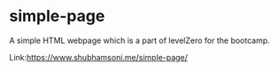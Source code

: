 # simple-page

A simple HTML webpage which is a part of levelZero for the bootcamp.

Link:https://www.shubhamsoni.me/simple-page/
